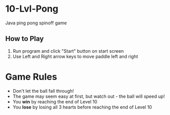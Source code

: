 # 10-Lvl-Pong
Java ping pong spinoff game

## How to Play
1. Run program and click "Start" button on start screen
2. Use Left and Right arrow keys to move paddle left and right

# Game Rules
- Don't let the ball fall through!
- The game may seem easy at first, but watch out - the ball will speed up!
- You **win** by reaching the end of Level 10
- You **lose** by losing all 3 hearts before reaching the end of Level 10
